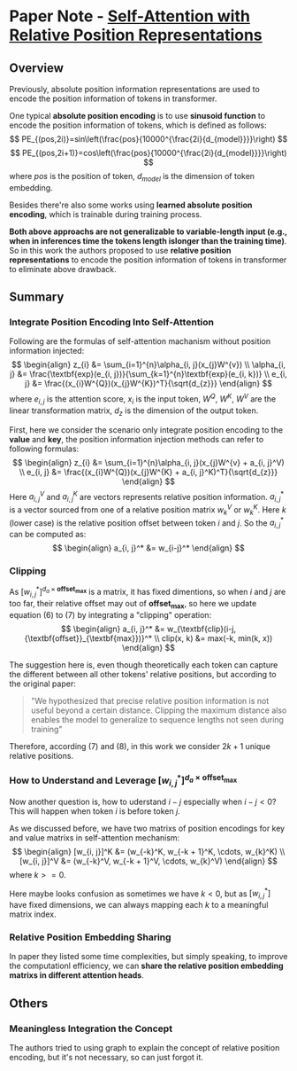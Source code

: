 # Paper Note - [Self-Attention with Relative Position Representations](https://arxiv.org/abs/1803.02155)

## Overview
Previously, absolute position information representations are used to encode the position information of tokens in transformer. 

One typical **absolute position encoding** is to use **sinusoid function** to encode the position information of tokens, which is defined as follows:
$$
PE_{(pos,2i)}=sin\left(\frac{pos}{10000^{\frac{2i}{d_{model}}}}\right)
$$
$$
PE_{(pos,2i+1)}=cos\left(\frac{pos}{10000^{\frac{2i}{d_{model}}}}\right)
$$
where $pos$ is the position of token, $d_{model}$ is the dimension of token embedding.

Besides there're also some works using **learned absolute position encoding**, which is trainable during training process.

**Both above approachs are not generalizable to variable-length input (e.g., when in inferences time the tokens length islonger than the training time)**. So in this work the authors proposed to use **relative position representations** to encode the position information of tokens in transformer to eliminate above drawback. 

## Summary
### Integrate Position Encoding Into Self-Attention
Following are the formulas of self-attention machanism without position information injected:
$$
\begin{align}
z_{i} &= \sum_{i=1}^{n}\alpha_{i, j}(x_{j}W^{v}) \\
\alpha_{i, j} &= \frac{\textbf{exp}(e_{i, j})}{\sum_{k=1}^{n}\textbf{exp}(e_{i, k})} \\ 
e_{i, j} &= \frac{(x_{i}W^{Q})(x_{j}W^{K})^T}{\sqrt{d_{z}}}
\end{align}
$$
where $e_{i, j}$ is the attention score, $x_{i}$ is the input token, $W^{Q}$, $W^{K}$, $W^{V}$ are the linear transformation matrix, $d_{z}$ is the dimension of the output token.

First, here we consider the scenario only integrate position encoding to the **value** and **key**, the position information injection methods can refer to following formulas:
$$
\begin{align}
z_{i} &= \sum_{i=1}^{n}\alpha_{i, j}(x_{j}W^{v} + a_{i, j}^V) \\
e_{i, j} &= \frac{(x_{i}W^{Q})(x_{j}W^{K} + a_{i, j}^K)^T}{\sqrt{d_{z}}}
\end{align}
$$
Here $a_{i, j}^V$ and $a_{i, j}^K$ are vectors represents relative position information. $a_{i, j}^*$ is a vector sourced from one of a relative position matrix $w_{k}^V$ or $w_{k}^K$. Here $k$ (lower case) is the relative position offset between token $i$ and $j$. So the $a_{i, j}^*$ can be computed as: 
$$
\begin{align}
a_{i, j}^* &= w_{i-j}^*    
\end{align}
$$

### Clipping
As $[w_{i, j}^*]^{d_{a} \times {\textbf{offset}}_{\textbf{max}}}$ is a matrix, it has fixed dimentions, so when $i$ and $j$ are too far, their relative offset may out of ${\textbf{offset}}_{\textbf{max}}$, so here we update equation (6) to (7) by integrating a "clipping" operation:
$$
\begin{align}
a_{i, j}^* &= w_{\textbf{clip}(i-j, {\textbf{offset}}_{\textbf{max}})}^* \\
clip(x, k) &= max(-k, min(k, x)) 
\end{align}
$$ 

The suggestion here is, even though theoretically each token can capture the different between all other tokens' relative positions, but according to the original paper:
> "We hypothesized that precise relative
position information is not useful beyond a
certain distance. Clipping the maximum distance
also enables the model to generalize to sequence
lengths not seen during training" 

Therefore, according (7) and (8), in this work we consider $2k + 1$ unique relative positions.

### How to Understand and Leverage $[w_{i, j}^*]^{d_{a} \times {\textbf{offset}}_{\textbf{max}}}$
Now another question is, how to uderstand $i - j$ especially when $i - j < 0$? This will happen when token $i$ is before token $j$.

As we discussed before, we have two matrixs of position encodings for key and value matrixs in self-attention mechanism:
$$
\begin{align}
[w_{i, j}]^K &= (w_{-k}^K, w_{-k + 1}^K, \cdots, w_{k}^K) \\
[w_{i, j}]^V &= (w_{-k}^V, w_{-k + 1}^V, \cdots, w_{k}^V)
\end{align}
$$
where $k >= 0$.

Here maybe looks confusion as sometimes we have $k < 0$, but as $[w_{i, j}^*]$ have fixed dimensions, we can always mapping each $k$ to a meaningful matrix index.


### Relative Position Embedding Sharing
In paper they listed some time complexities, but simply speaking, to improve the computationl efficiency, we can **share the relative position embedding matrixs in different attention heads**.

## Others
### Meaningless Integration the Concept
The authors tried to using graph to explain the concept of relative position encoding, but it's not necessary, so can just forgot it.

